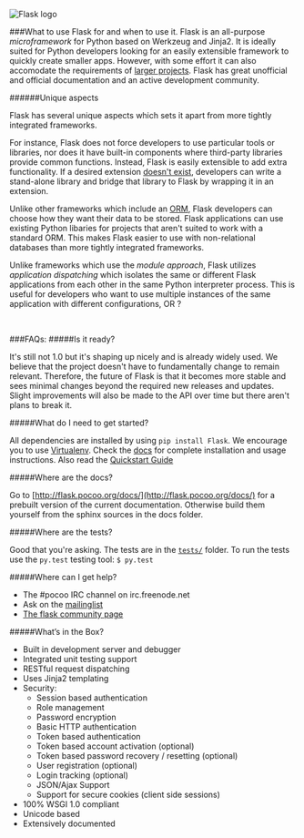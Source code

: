 
![Flask logo](http://flask.pocoo.org/static/logo/flask.svg)



###What to use Flask for and when to use it.
Flask is an all-purpose *microframework* for Python based on Werkzeug and Jinja2. It is ideally suited for Python developers looking for an easily extensible framework to quickly create smaller apps. However, with some effort it can also accomodate the requirements of [larger projects](https://github.com/mitsuhiko/flask/wiki/Large-app-how-to). Flask has great unofficial and official documentation and an active development community. 

######Unique aspects 

Flask has several unique aspects which sets it apart from more tightly integrated frameworks. 

For instance, Flask does not force developers to use particular tools or libraries, nor does it have built-in components where third-party libraries provide common functions. Instead, Flask is easily extensible to add extra functionality. If a desired extension [doesn't exist](http://flask.pocoo.org/extensions/), developers can write a stand-alone library and bridge that library to Flask by wrapping it in an extension.  
 
Unlike other frameworks which include an [ORM](https://en.wikipedia.org/wiki/Object-relational_mapping), Flask developers can choose how they want their data to be stored. Flask applications can use existing Python libaries for projects that aren't suited to work with a standard ORM. This makes Flask easier to use with non-relational databases than more tightly integrated frameworks. 

Unlike frameworks which use the *module approach*, Flask utilizes *application dispatching* which isolates the same or different Flask applications from each other in the same Python interpreter process. This is useful for developers who want to use multiple instances of the same application with different configurations, OR ? 

<br>

###FAQs:
#####Is it ready?

It's still not 1.0 but it's shaping up nicely and is already widely used. We believe that the project doesn't have to fundamentally change to remain relevant. Therefore, the future of Flask is that it becomes more stable and sees minimal changes beyond the required new releases and updates. Slight improvements will also be made to the API over time but there aren't plans to break it.
 
#####What do I need to get started?

 All dependencies are installed by using `pip install Flask`. We encourage you to use [Virtualenv](https://virtualenv.pypa.io/en/latest/). Check the [docs](flask.pocoo.org/docs/installation/) for complete installation and usage instructions. Also read the [Quickstart Guide](flask.pocoo.org/docs/quickstart/)

#####Where are the docs?

Go to [http://flask.pocoo.org/docs/](http://flask.pocoo.org/docs/) for a prebuilt version of the current documentation. Otherwise build them yourself from the sphinx sources in the docs folder.

#####Where are the tests?

Good that you're asking.  The tests are in the [`tests/`](https://github.com/mitsuhiko/flask/tree/master/tests) folder.  To run the tests use the `py.test` testing tool: `$ py.test`

#####Where can I get help?
- The #pocoo IRC channel on irc.freenode.net
-  Ask on the [mailinglist](http://flask.pocoo.org/mailinglist/)
- [The flask community page ](http://flask.pocoo.org/community/)


#####What’s in the Box?
- Built in development server and debugger
- Integrated unit testing support
- RESTful request dispatching
- Uses Jinja2 templating
- Security:
  - Session based authentication
  - Role management
  - Password encryption
  - Basic HTTP authentication
  - Token based authentication
  - Token based account activation (optional)
  - Token based password recovery / resetting (optional)
  - User registration (optional)
  - Login tracking (optional)
  - JSON/Ajax Support
  - Support for secure cookies (client side sessions)
- 100% WSGI 1.0 compliant
- Unicode based
- Extensively documented